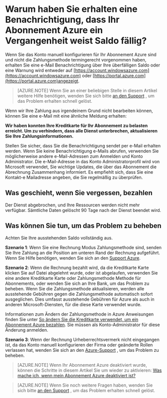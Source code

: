 <properties
    pageTitle="Warum haben Sie erhalten eine Benachrichtigung, dass Ihr Abonnement Azure ein Vergangenheit weist Saldo Fälliger | Microsoft Azure"
    description="Beschreibt, wie für die Zahlung ist Ihr Abonnement Azure ein Vergangenheit weist fällig Saldo"
    services=""
    documentationCenter=""
    authors="genlin"
    manager="mbaldwin"
    editor=""
    tags="billing"
    />

<tags
    ms.service="billing"
    ms.workload="na"
    ms.tgt_pltfrm="na"
    ms.devlang="na"
    ms.topic="article"
    ms.date="10/18/2016"
    ms.author="genli"/>

# <a name="why-have-you-received-a-notification-that-your-azure-subscription-has-a-past-due-balance"></a>Warum haben Sie erhalten eine Benachrichtigung, dass Ihr Abonnement Azure ein Vergangenheit weist Saldo fällig?
Wenn Sie das Konto manuell konfigurieren für Ihr Abonnement Azure sind und nicht die Zahlungsmethode termingerecht vorgenommen haben, erhalten Sie eine e-Mail Benachrichtigung über Ihre überfälligen Saldo oder eine Warnung wird entweder auf [https://account.windowsazure.com](https://account.windowsazure.com) oder [https://portal.azure.com](https://portal.azure.com)angezeigt.

> [AZURE.NOTE] Wenn Sie an einer beliebigen Stelle in diesem Artikel weitere Hilfe benötigen, wenden Sie sich bitte [an den Support](https://portal.azure.com/?#blade/Microsoft_Azure_Support/HelpAndSupportBlade) , um das Problem erhalten schnell gelöst.

Wenn wir Ihre Zahlung aus irgendeinem Grund nicht bearbeiten können, können Sie eine e-Mail mit eine ähnliche Meldung erhalten:

**Wir haben konnten Ihre Kreditkarte für Ihr Abonnement zu belasten erreicht. Um zu verhindern, dass alle Dienst unterbrechen, aktualisieren Sie Ihre Zahlungsinformationen.**

Stellen Sie sicher, dass Sie die Benachrichtigung sendet per e-Mail erhalten werden. Wenn Sie keine Benachrichtigung e-Mails abrufen, verwenden Sie möglicherweise andere e-Mail-Adressen zum Anmelden und Konto Administrator. Die e-Mail-Adresse in das Konto Administratorprofil wird von Microsoft verwendet, Sie wichtige Updates, die über das Abonnement die Abrechnung Zusammenhang informiert. Es empfiehlt sich, dass Sie eine Kontakt-e Mailadresse angeben, die Sie regelmäßig zu überprüfen.

## <a name="what-will-happen-if-you-forget-to-pay"></a>Was geschieht, wenn Sie vergessen, bezahlen
Der Dienst abgebrochen, und Ihre Ressourcen werden nicht mehr verfügbar. Sämtliche Daten gelöscht 90 Tage nach der Dienst beendet wird.

## <a name="what-can-you-do-to-resolve-the-issue"></a>Was können Sie tun, um das Problem zu beheben

Achten Sie Ihre ausstehenden Saldo vollständig aus.

**Szenario 1**: Wenn Sie eine Rechnung Modus Zahlungsmethode sind, senden Sie Ihre Zahlung an die Position am unteren Rand der Rechnung aufgeführt. Wenn Sie Hilfe benötigen, wenden Sie sich an den [Support Azure](https://portal.azure.com/#blade/Microsoft_Azure_Support/HelpAndSupportBlade).

**Szenario 2**: Wenn die Rechnung bezahlt wird, da die Kreditkarte Karte klicken Sie auf Datei abgelehnt wurde, oder ist abgelaufen, verwenden Sie eine andere Kreditkarte Karte oder Zahlungsmethode Methode für Abonnements, oder wenden Sie sich an Ihre Bank, um das Problem zu beheben. Wenn Sie die Zahlungsmethode aktualisieren, werden alle ausstehende Gebühren gegen die Zahlungsmethode automatisch sofort ausgeglichen. Dies umfasst ausstehende Gebühren für Azure als auch in anderen Microsoft-Diensten, für die diese Karte verwendet wurde.

Informationen zum Ändern der Zahlungsmethode in Azure Anweisungen finden Sie unter [So ändern Sie die Kreditkarte verwendet, um ein Abonnement Azure bezahlen](./billing-how-to-change-credit-card.md). Sie müssen als Konto-Administrator für diese Änderung anmelden.


**Szenario 3**: Wenn der Rechnung Urheberrechtsvermerk nicht eingegangen ist, da das Konto manuell konfigurieren der Firma oder geänderte Rollen verlassen hat, wenden Sie sich an den [Azure-Support](https://portal.azure.com/#blade/Microsoft_Azure_Support/HelpAndSupportBlade) , um das Problem zu beheben.

> [AZURE.NOTE] Wenn Ihr Abonnement Azure deaktiviert wurde, können die Schritte in diesem Artikel Sie um wieder zu aktivieren: [Was mache ich, wenn mein Abonnement Azure deaktiviert ist?](billing-subscription-become-disable.md)

> [AZURE.NOTE] Wenn Sie noch weitere Fragen haben, wenden Sie sich bitte [an den Support](https://portal.azure.com/?#blade/Microsoft_Azure_Support/HelpAndSupportBlade) , um das Problem erhalten schnell gelöst.
